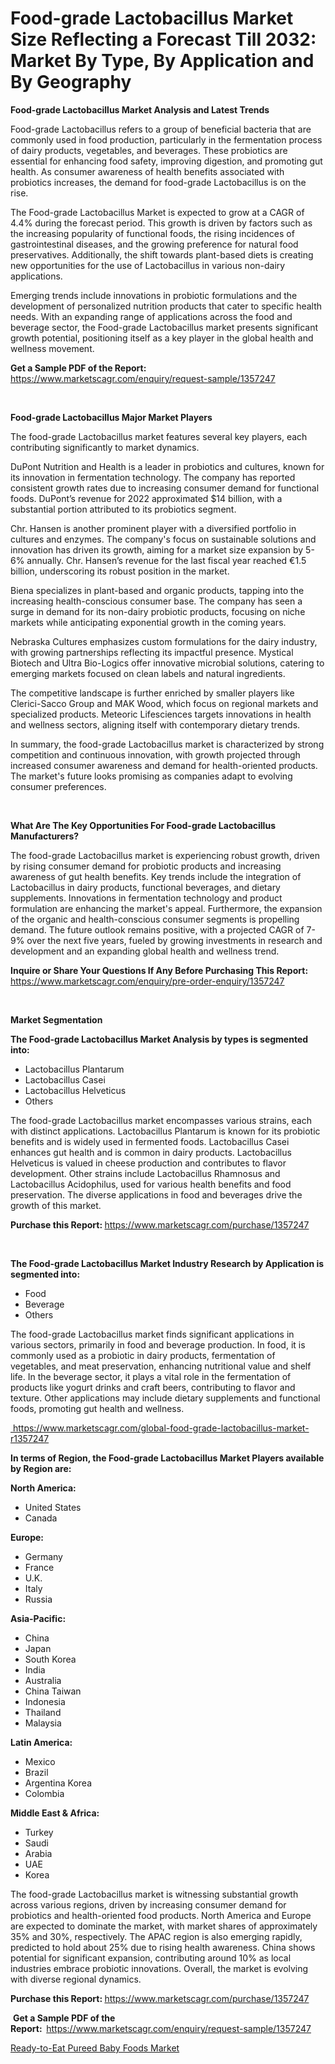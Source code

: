 <p><h1>Food-grade Lactobacillus Market Size Reflecting a Forecast Till 2032: Market By Type, By Application and By Geography</h1></p><p><strong>Food-grade Lactobacillus Market Analysis and Latest Trends</strong></p>
<p><p>Food-grade Lactobacillus refers to a group of beneficial bacteria that are commonly used in food production, particularly in the fermentation process of dairy products, vegetables, and beverages. These probiotics are essential for enhancing food safety, improving digestion, and promoting gut health. As consumer awareness of health benefits associated with probiotics increases, the demand for food-grade Lactobacillus is on the rise.</p><p>The Food-grade Lactobacillus Market is expected to grow at a CAGR of 4.4% during the forecast period. This growth is driven by factors such as the increasing popularity of functional foods, the rising incidences of gastrointestinal diseases, and the growing preference for natural food preservatives. Additionally, the shift towards plant-based diets is creating new opportunities for the use of Lactobacillus in various non-dairy applications.</p><p>Emerging trends include innovations in probiotic formulations and the development of personalized nutrition products that cater to specific health needs. With an expanding range of applications across the food and beverage sector, the Food-grade Lactobacillus market presents significant growth potential, positioning itself as a key player in the global health and wellness movement.</p></p>
<p><strong>Get a Sample PDF of the Report:&nbsp;</strong> <a href="https://www.marketscagr.com/enquiry/request-sample/1357247?utm_campaign=2635&utm_medium=2&utm_source=Github&utm_content=ia&utm_term=07042025&utm_id=food-grade-lactobacillus">https://www.marketscagr.com/enquiry/request-sample/1357247</a></p>
<p>&nbsp;</p>
<p><strong>Food-grade Lactobacillus Major Market Players</strong></p>
<p><p>The food-grade Lactobacillus market features several key players, each contributing significantly to market dynamics. </p><p>DuPont Nutrition and Health is a leader in probiotics and cultures, known for its innovation in fermentation technology. The company has reported consistent growth rates due to increasing consumer demand for functional foods. DuPont’s revenue for 2022 approximated $14 billion, with a substantial portion attributed to its probiotics segment.</p><p>Chr. Hansen is another prominent player with a diversified portfolio in cultures and enzymes. The company's focus on sustainable solutions and innovation has driven its growth, aiming for a market size expansion by 5-6% annually. Chr. Hansen’s revenue for the last fiscal year reached €1.5 billion, underscoring its robust position in the market.</p><p>Biena specializes in plant-based and organic products, tapping into the increasing health-conscious consumer base. The company has seen a surge in demand for its non-dairy probiotic products, focusing on niche markets while anticipating exponential growth in the coming years.</p><p>Nebraska Cultures emphasizes custom formulations for the dairy industry, with growing partnerships reflecting its impactful presence. Mystical Biotech and Ultra Bio-Logics offer innovative microbial solutions, catering to emerging markets focused on clean labels and natural ingredients.</p><p>The competitive landscape is further enriched by smaller players like Clerici-Sacco Group and MAK Wood, which focus on regional markets and specialized products. Meteoric Lifesciences targets innovations in health and wellness sectors, aligning itself with contemporary dietary trends.</p><p>In summary, the food-grade Lactobacillus market is characterized by strong competition and continuous innovation, with growth projected through increased consumer awareness and demand for health-oriented products. The market's future looks promising as companies adapt to evolving consumer preferences.</p></p>
<p>&nbsp;</p>
<p><strong>What Are The Key Opportunities For Food-grade Lactobacillus Manufacturers?</strong></p>
<p><p>The food-grade Lactobacillus market is experiencing robust growth, driven by rising consumer demand for probiotic products and increasing awareness of gut health benefits. Key trends include the integration of Lactobacillus in dairy products, functional beverages, and dietary supplements. Innovations in fermentation technology and product formulation are enhancing the market's appeal. Furthermore, the expansion of the organic and health-conscious consumer segments is propelling demand. The future outlook remains positive, with a projected CAGR of 7-9% over the next five years, fueled by growing investments in research and development and an expanding global health and wellness trend.</p></p>
<p><strong>Inquire or Share Your Questions If Any Before Purchasing This Report:</strong> <a href="https://www.marketscagr.com/enquiry/pre-order-enquiry/1357247?utm_campaign=2635&utm_medium=2&utm_source=Github&utm_content=ia&utm_term=07042025&utm_id=food-grade-lactobacillus">https://www.marketscagr.com/enquiry/pre-order-enquiry/1357247</a></p>
<p>&nbsp;</p>
<p><strong>Market Segmentation</strong></p>
<p><strong>The Food-grade Lactobacillus Market Analysis by types is segmented into:</strong></p>
<p><ul><li>Lactobacillus Plantarum</li><li>Lactobacillus Casei</li><li>Lactobacillus Helveticus</li><li>Others</li></ul></p>
<p><p>The food-grade Lactobacillus market encompasses various strains, each with distinct applications. Lactobacillus Plantarum is known for its probiotic benefits and is widely used in fermented foods. Lactobacillus Casei enhances gut health and is common in dairy products. Lactobacillus Helveticus is valued in cheese production and contributes to flavor development. Other strains include Lactobacillus Rhamnosus and Lactobacillus Acidophilus, used for various health benefits and food preservation. The diverse applications in food and beverages drive the growth of this market.</p></p>
<p><strong>Purchase this Report:&nbsp;</strong><a href="https://www.marketscagr.com/purchase/1357247?utm_campaign=2635&utm_medium=2&utm_source=Github&utm_content=ia&utm_term=07042025&utm_id=food-grade-lactobacillus">https://www.marketscagr.com/purchase/1357247</a></p>
<p>&nbsp;</p>
<p><strong>The Food-grade Lactobacillus Market Industry Research by Application is segmented into:</strong></p>
<p><ul><li>Food</li><li>Beverage</li><li>Others</li></ul></p>
<p><p>The food-grade Lactobacillus market finds significant applications in various sectors, primarily in food and beverage production. In food, it is commonly used as a probiotic in dairy products, fermentation of vegetables, and meat preservation, enhancing nutritional value and shelf life. In the beverage sector, it plays a vital role in the fermentation of products like yogurt drinks and craft beers, contributing to flavor and texture. Other applications may include dietary supplements and functional foods, promoting gut health and wellness.</p></p>
<p><a href="https://www.marketscagr.com/global-food-grade-lactobacillus-market-r1357247?utm_campaign=2635&utm_medium=2&utm_source=Github&utm_content=ia&utm_term=07042025&utm_id=food-grade-lactobacillus">&nbsp;https://www.marketscagr.com/global-food-grade-lactobacillus-market-r1357247</a></p>
<p><strong>In terms of Region, the Food-grade Lactobacillus Market Players available by Region are:</strong></p>
<p>
    <p> <strong> North America: </strong>
        <ul>
            <li>United States</li>
            <li>Canada</li>
        </ul>
        </p> 
    <p> <strong> Europe: </strong>
        <ul>
            <li>Germany</li>
            <li>France</li>
            <li>U.K.</li>
            <li>Italy</li>
            <li>Russia</li>
        </ul>
        </p> 
    <p> <strong> Asia-Pacific: </strong>
        <ul>
            <li>China</li>
            <li>Japan</li>
            <li>South Korea</li>
            <li>India</li>
            <li>Australia</li>
            <li>China Taiwan</li>
            <li>Indonesia</li>
            <li>Thailand</li>
            <li>Malaysia</li>
        </ul>
        </p> 
    <p> <strong> Latin America: </strong>
        <ul>
            <li>Mexico</li>
            <li>Brazil</li>
            <li>Argentina Korea</li>
            <li>Colombia</li>
        </ul>
        </p> 
    <p> <strong> Middle East & Africa: </strong>
        <ul>
            <li>Turkey</li>
            <li>Saudi</li>
            <li>Arabia</li>
            <li>UAE</li>
            <li>Korea</li>
        </ul>
    </p>
    </p>
<p><p>The food-grade Lactobacillus market is witnessing substantial growth across various regions, driven by increasing consumer demand for probiotics and health-oriented food products. North America and Europe are expected to dominate the market, with market shares of approximately 35% and 30%, respectively. The APAC region is also emerging rapidly, predicted to hold about 25% due to rising health awareness. China shows potential for significant expansion, contributing around 10% as local industries embrace probiotic innovations. Overall, the market is evolving with diverse regional dynamics.</p></p>
<p><strong>Purchase this Report: </strong><a href="https://www.marketscagr.com/purchase/1357247?utm_campaign=2635&utm_medium=2&utm_source=Github&utm_content=ia&utm_term=07042025&utm_id=food-grade-lactobacillus">https://www.marketscagr.com/purchase/1357247</a></p>
<p>&nbsp;<strong>Get a Sample PDF of the Report:&nbsp;&nbsp;</strong><a href="https://www.marketscagr.com/enquiry/request-sample/1357247?utm_campaign=2635&utm_medium=2&utm_source=Github&utm_content=ia&utm_term=07042025&utm_id=food-grade-lactobacillus">https://www.marketscagr.com/enquiry/request-sample/1357247</a></p>
<p><strong></strong></p>
<p><p><a href="https://github.com/phephezxnf/Market-Research-Report-List-1/blob/main/ready-to-eat-pureed-baby-foods-market.md?utm_campaign=2635&utm_medium=2&utm_source=Github&utm_content=ia&utm_term=07042025&utm_id=food-grade-lactobacillus">Ready-to-Eat Pureed Baby Foods Market</a></p></p>
